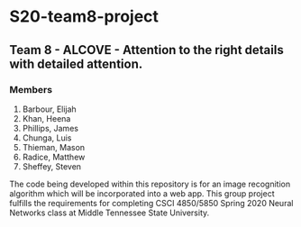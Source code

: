 # S20-team8-project
## Team 8 - ALCOVE - Attention to the right details with detailed attention.
### Members
1. Barbour, Elijah 
2. Khan, Heena
3. Phillips, James
4. Chunga, Luis
5. Thieman, Mason
6. Radice, Matthew
7. Sheffey, Steven

The code being developed within this repository is for an image recognition algorithm which will be incorporated into a web app. This group project fulfills the requirements for completing CSCI 4850/5850 Spring 2020 Neural Networks class at Middle Tennessee State University.
